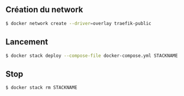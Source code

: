 
## Création du network

```bash
$ docker network create --driver=overlay traefik-public
```

## Lancement

```bash
$ docker stack deploy --compose-file docker-compose.yml STACKNAME
```

## Stop

```bash
$ docker stack rm STACKNAME
```

